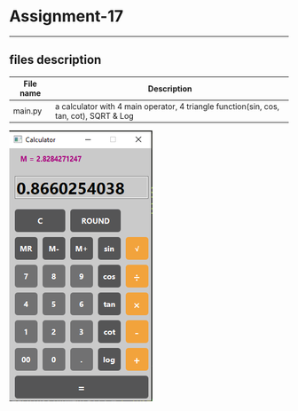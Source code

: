 # Assignment-17
---
## files description

| File name | Description |
|--- | --- |
|main.py | a calculator with 4 main operator, 4 triangle function(sin, cos, tan, cot), SQRT & Log |



![calculator](calculator.png)
